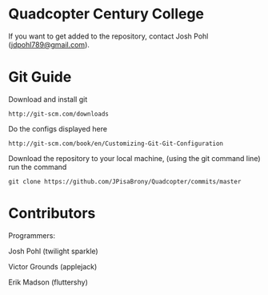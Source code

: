Quadcopter Century College
==========

If you want to get added to the repository, contact Josh Pohl (jdpohl789@gmail.com).

Git Guide
==========
Download and install git

	http://git-scm.com/downloads

Do the configs displayed here

	http://git-scm.com/book/en/Customizing-Git-Git-Configuration

Download the repository to your local machine, (using the git command line) run the command

	git clone https://github.com/JPisaBrony/Quadcopter/commits/master


Contributors
==========
Programmers:

Josh Pohl (twilight sparkle)

Victor Grounds (applejack)

Erik Madson (fluttershy)
